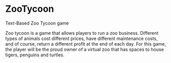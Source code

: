 # ZooTycoon
Text-Based Zoo Tycoon game

Zoo tycoon is a game that 
allows players to run a zoo business. Different types
of animals cost different prices, have different 
maintenance costs, and of course, return a different 
profit at the end of each day. For this game, the 
player will be the proud owner of a virtual zoo that 
has spaces to house tigers, penguins and turtles.

